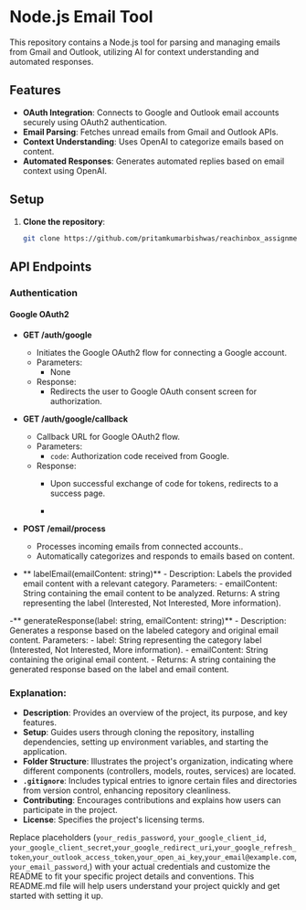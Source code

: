 # Node.js Email Tool

This repository contains a Node.js tool for parsing and managing emails from Gmail and Outlook, utilizing AI for context understanding and automated responses.

## Features

- **OAuth Integration**: Connects to Google and Outlook email accounts securely using OAuth2 authentication.
- **Email Parsing**: Fetches unread emails from Gmail and Outlook APIs.
- **Context Understanding**: Uses OpenAI to categorize emails based on content.
- **Automated Responses**: Generates automated replies based on email context using OpenAI.

## Setup

1. **Clone the repository**:

   ```bash
   git clone https://github.com/pritamkumarbishwas/reachinbox_assignment.git


## API Endpoints

### Authentication

#### Google OAuth2

- **GET /auth/google**
  - Initiates the Google OAuth2 flow for connecting a Google account.
  - Parameters:
    - None
  - Response:
    - Redirects the user to Google OAuth consent screen for authorization.

- **GET /auth/google/callback**
  - Callback URL for Google OAuth2 flow.
  - Parameters:
    - `code`: Authorization code received from Google.
  - Response:
    - Upon successful exchange of code for tokens, redirects to a success page.
   
    - 
- **POST /email/process**
  - Processes incoming emails from connected accounts..
  - Automatically categorizes and responds to emails based on content.

- ** labelEmail(emailContent: string)**
      - Description: Labels the provided email content with a relevant category.
  Parameters:
      - emailContent: String containing the email content to be analyzed.
        Returns: A string representing the label (Interested, Not Interested, More information).
  
-** generateResponse(label: string, emailContent: string)**
      - Description: Generates a response based on the labeled category and original email content.
  Parameters:
      - label: String representing the category label (Interested, Not Interested, More information).
      - emailContent: String containing the original email content.
      - Returns: A string containing the generated response based on the label and email content.


### Explanation:

- **Description**: Provides an overview of the project, its purpose, and key features.
- **Setup**: Guides users through cloning the repository, installing dependencies, setting up environment variables, and starting the application.
- **Folder Structure**: Illustrates the project's organization, indicating where different components (controllers, models, routes, services) are located.
- **`.gitignore`**: Includes typical entries to ignore certain files and directories from version control, enhancing repository cleanliness.
- **Contributing**: Encourages contributions and explains how users can participate in the project.
- **License**: Specifies the project's licensing terms.

Replace placeholders (`your_redis_password`, `your_google_client_id`, `your_google_client_secret`,`your_google_redirect_uri`,`your_google_refresh_token`,`your_outlook_access_token`,`your_open_ai_key`,`your_email@example.com`,`your_email_password`,) with your actual credentials and customize the README to fit your specific project details and conventions. This README.md file will help users understand your project quickly and get started with setting it up.

